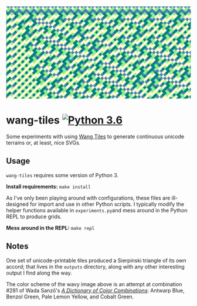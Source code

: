 ![An example output produced with fullGridMinimal.](outputs/waves.svg)

# wang-tiles [![Python 3.6](https://img.shields.io/badge/python-3-blue.svg)](https://www.python.org/downloads/)

Some experiments with using [Wang Tiles](https://en.wikipedia.org/wiki/Wang_tile) to generate continuous unicode terrains or, at least, nice SVGs.

## Usage

`wang-tiles` requires some version of Python 3.

**Install requirements:** `make install`

As I've only been playing around with configurations, these files are ill-designed for import and use in other Python scripts. I typically modify the helper functions available in `experiments.py`and mess around in the Python REPL to produce grids.

**Mess around in the REPL:** `make repl`

## Notes

One set of unicode-printable tiles produced a Sierpinski triangle of its own accord; that lives in the `outputs` directory, along with any other interesting output I find along the way.

The color scheme of the wavy image above is an attempt at combination #281 of Wada Sanzō's [*A Dictionary of Color Combinations*](http://www.ampersandgallerypdx.com/books/dictionary-of-color-combinations-sanzo-wada): Antwarp Blue, Benzol Green, Pale Lemon Yellow, and Cobalt Green.
